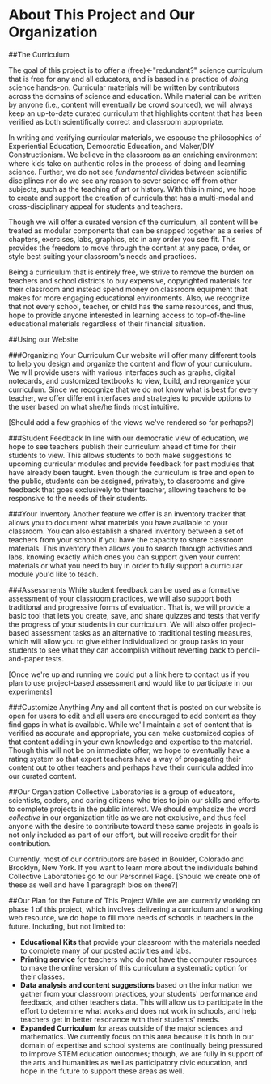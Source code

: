 # About This Project and Our Organization

##The Curriculum

The goal of this project is to offer a (free)<-"redundant?" science curriculum that is free for any and all educators, and is based in a practice of *doing* science hands-on.  Curricular materials will be written by contributors across the domains of science and education.  While material can be written by anyone (i.e., content will eventually be crowd sourced), we will always keep an up-to-date curated curriculum that highlights content that has been verified as both scientifically correct and classroom appropriate. 

 In writing and verifying curricular materials, we espouse the philosophies of Experiential Education, Democratic Education, and Maker/DIY Constructionism.  We believe in the classroom as an enriching environment where kids take on authentic roles in the process of doing and learning science.  Further, we do not see *fundamental* divides between scientific disciplines nor do we see any reason to sever science off from other subjects, such as the teaching of art or history.  With this in mind, we hope to create and support the creation of curricula that has a multi-modal and cross-disciplinary appeal for students and teachers.  

Though we will offer a curated version of the curriculum, all content will be treated as modular components that can be snapped together as a series of chapters, exercises, labs, graphics, etc in any order you see fit.  This provides the freedom to move through the content at any pace, order, or style best suiting your classroom's needs and practices.  

Being a curriculum that is entirely free, we strive to remove the burden on teachers and school districts to buy expensive, copyrighted materials for their classroom and instead spend money on classroom equipment that makes for more engaging educational environments.  Also, we recognize that not every school, teacher, or child has the same resources, and thus, hope to provide anyone interested in learning access to top-of-the-line educational materials regardless of their financial situation.  

##Using our Website

###Organizing Your Curriculum
Our website will offer many different tools to help you design and organize the content and flow of your curriculum.  We will provide users with various interfaces such as graphs, digital notecards, and customized textbooks to view, build, and reorganize your curriculum.  Since we recognize that we do not know what is best for every teacher, we offer different interfaces and strategies to provide options to the user based on what she/he finds most intuitive.

[Should add a few graphics of the views we've rendered so far perhaps?]

###Student Feedback
In line with our democratic view of education, we hope to see teachers publish their curriculum ahead of time for their students to view.  This allows students to both make suggestions to upcoming curricular modules and provide feedback for past modules that have already been taught.  Even though the curriculum is free and open to the public, students can be assigned, privately, to classrooms and give feedback that goes exclusively to their teacher, allowing teachers to be responsive to the needs of their students.  

###Your Inventory
Another feature we offer is an inventory tracker that allows you to document what materials you have available to your classroom.  You can also establish a shared inventory between a set of teachers from your school if you have the capacity to share classroom materials.  This inventory then allows you to search through activities and labs, knowing exactly which ones you can support given your current materials or what you need to buy in order to fully support a curricular module you'd like to teach.  

###Assessments
While student feedback can be used as a formative assessment of your classroom practices, we will also support both traditional and progressive forms of evaluation.  That is, we will provide a basic tool that lets you create, save, and share quizzes and tests that verify the progress of your students in our curriculum.  We will also offer project-based assessment tasks as an alternative to traditional testing measures, which will allow you to give either individualized or group tasks to your students to see what they can accomplish without reverting back to pencil-and-paper tests.  

[Once we're up and running we could put a link here to contact us if you plan to use project-based assessment and would like to participate in our experiments]

###Customize Anything
Any and all content that is posted on our website is open for users to edit and all users are encouraged to add content as they find gaps in what is available.  While we'll maintain a set of content that is verified as accurate and appropriate, you can make customized copies of that content adding in your own knowledge and expertise to the material.  Though this will not be on immediate offer, we hope to eventually have a rating system so that expert teachers have a way of propagating their content out to other teachers and perhaps have their curricula added into our curated content.

##Our Organization
Collective Laboratories is a group of educators, scientists, coders, and caring citizens who tries to join our skills and efforts to complete projects in the public interest.  We should emphasize the word *collective* in our organization title as we are not exclusive, and thus feel anyone with the desire to contribute toward these same projects in goals is not only included as part of our effort, but will receive credit for their contribution.

Currently, most of our contributors are based in Boulder, Colorado and Brooklyn, New York.  If you want to learn more about the individuals behind Collective Laboratories go to our Personnel Page.  [Should we create one of these as well and have 1 paragraph bios on there?]

##Our Plan for the Future of This Project
While we are currently working on phase 1 of this project, which involves delivering a curriculum and a working web resource, we do hope to fill more needs of schools in teachers in the future.  Including, but not limited to:  
+ **Educational Kits** that provide your classroom with the materials needed to complete many of our posted activities and labs.  
+ **Printing service** for teachers who do not have the computer resources to make the online version of this curriculum a systematic option for their classes.  
+ **Data analysis and content suggestions** based on the information we gather from your classroom practices, your students' performance and feedback, and other teachers data.  This will allow us to participate in the effort to determine what works and does not work in schools, and help teachers get in better resonance with their students' needs.  
+ **Expanded Curriculum** for areas outside of the major sciences and mathematics.  We currently focus on this area because it is both in our domain of expertise and school systems are continually being pressured to improve STEM education outcomes; though, we are fully in support of the arts and humanities as well as participatory civic education, and hope in the future to support these areas as well.

